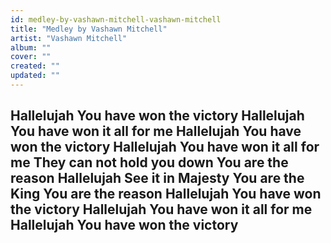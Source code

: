 ```yaml
---
id: medley-by-vashawn-mitchell-vashawn-mitchell
title: "Medley by Vashawn Mitchell"
artist: "Vashawn Mitchell"
album: ""
cover: ""
created: ""
updated: ""
---
```


Hallelujah
You have won the victory
Hallelujah
You have won it all for me
Hallelujah
You have won the victory
Hallelujah
You have won it all for me
They can not hold you down
You are the reason
Hallelujah
See it in Majesty
You are the King
You are the reason
Hallelujah
You have won the victory
Hallelujah
You have won it all for me
Hallelujah
You have won the victory
---